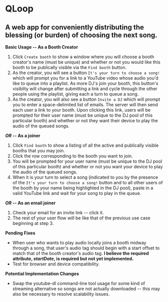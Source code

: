 QLoop
==============

A web app for conveniently distributing the blessing (or burden) of choosing the next song.
--------------

**Basic Usage -- As a Booth Creator**
1. Click `Create booth` to show a window where you will choose a booth creator's
   name (must be unique) and whether or not you would like this booth to be
   publically visible via the `Find booth` button.
2. As the creator, you will see a button `It's your turn to choose a song!`
   which will prompt you for a link to a YouTube video whose audio you'd like to
   queue into a playlist. As more DJ's join your booth, this button's visiblity
   will change after submitting a link and cycle through the other people using
   the playlist, giving each a turn to queue a song.
3. As the creator, you will also see a button `Invite a DJ` which will prompt
   you to enter a space-delimited list of emails. The server will then send each
   user a link to your booth. Upon clicking this link, users will be prompted
   for their user name (must be unique to the DJ pool of this particular booth)
   and whether or not they want their device to play the audio of the queued
   songs.

**_OR_ -- As a joiner**

1. Click `Find booth` to show a listing of all the active and publically visible
   booths that you may join.
2. Click the row corresponding to the booth you want to join.
3. You will be prompted for your user name (must be unique to the DJ pool of
   this particular booth) and whether or not you want your device to play the
   audio of the queued songs.
4. When it is your turn to select a song (indicated to you by the presence of
   the `It's your turn to choose a song!` button and to all other users of the
   booth by your name being highlighted in the DJ pool), paste in a valid
   YouTube link and wait for your song to play in the queue.

**_OR_ -- As an email joiner**

1. Check your email for an invite link -- click it.
2. The rest of your user flow will be like that of the previous use case
   beginning at step 3.

**Pending Fixes**
* When user who wants to play audio locally joins a booth midway through a
  song, that user's audio tag should begin with a start offset to match that of
  the booth creator's audio tag. **I believe the required attribute,
  _startDate_, is required but not yet implemented.**
* Test for browser and device compatibility.

**Potential Implementation Changes**
* Swap the youtube-dl command-line tool usage for some kind of streaming
  alternative so songs are not actually downloaded -- this may also be
  necessary to resolve scalability issues.
